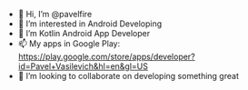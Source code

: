 - 👋 Hi, I’m @pavelfire
- 👀 I’m interested in Android Developing
- 🌱 I’m Kotlin Android App Developer
- 📫 My apps in Google Play:  https://play.google.com/store/apps/developer?id=Pavel+Vasilevich&hl=en&gl=US
- 💞️ I’m looking to collaborate on developing something great


<!---
pavelfire/pavelfire is a ✨ special ✨ repository because its `README.md` (this file) appears on your GitHub profile.
You can click the Preview link to take a look at your changes.
--->
